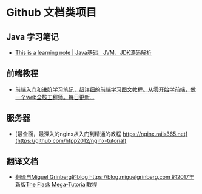 # Github 文档类项目

## Java 学习笔记
- [This is a learning note | Java基础，JVM，JDK源码解析](https://github.com/wususu/Notes)


## 前端教程
- [前端入门和进阶学习笔记，超详细的前端学习图文教程。从零开始学前端，做一个web全栈工程师。每日更新...](https://github.com/smyhvae/Web)

## 服务器
- [最全面，最深入的nginx从入门到精通的教程 https://nginx.rails365.net](https://github.com/hfpp2012/nginx-tutorial)

## 翻译文档
- [翻译自Miguel Grinberg的blog https://blog.miguelgrinberg.com 的2017年新版The Flask Mega-Tutorial教程](https://github.com/luhuisicnu/The-Flask-Mega-Tutorial-zh)